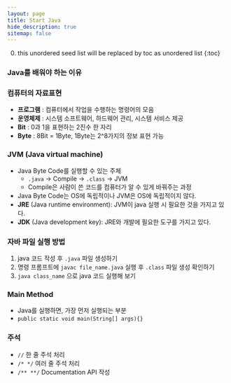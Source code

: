 ```yaml
---
layout: page
title: Start Java
hide_description: true
sitemap: false
---
```

0. this unordered seed list will be replaced by toc as unordered list
{:toc}

### Java를 배워야 하는 이유

### 컴퓨터의 자료표현
- **프로그램** : 컴퓨터에서 작업을 수행하는 명령어의 모음
- **운영체제** : 시스템 소프트웨어, 하드웨어 관리, 시스템 서비스 제공
- **Bit** : 0과 1을 표현하는 2진수 한 자리
- **Byte** : 8Bit = 1Byte, 1Byte는 2^8가지의 정보 표현 가능

### JVM (Java virtual machine)
- Java Byte Code를 실행할 수 있는 주체
    - `.java` → Compile → `.class` → JVM
    - Compile은 사람이 쓴 코드를 컴퓨터가 알 수 있게 바꿔주는 과정
- Java Byte Code는 OS에 독립적이나 JVM은 OS에 독립적이지 않다.
- **JRE** (Java runtime environment): JVM이 java 실행 시 필요한 것을 가지고 있다.
- **JDK** (Java development key): JRE와 개발에 필요한 도구를 가지고 있다.

### 자바 파일 실행 방법
1. java 코드 작성 후 `.java` 파일 생성하기
2. 명령 프롬프트에 `javac file_name.java` 실행 후 `.class` 파일 생성 확인하기
3. `java class_name` 으로 java 코드 실행해 보기

### Main Method
- Java를 실행하면, 가장 먼저 실행되는 부분
- `public static void main(String[] args){}`

### 주석
- `//` 한 줄 주석 처리
- `/* */` 여러 줄 주석 처리
- `/** **/` Documentation API 작성
